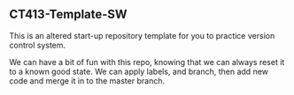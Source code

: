 ## CT413-Template-SW
This is an altered start-up repository template for you to practice version control system.

We can have a bit of fun with this repo, knowing that we can always reset it to a known good state.  We can apply labels, and branch, then add new code and merge it in to the master branch.

